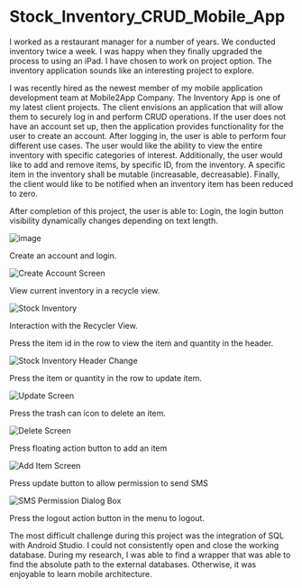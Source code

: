 # Stock_Inventory_CRUD_Mobile_App
I worked as a restaurant manager for a number of years. We conducted inventory twice a week. I was happy when they finally upgraded the process to using an iPad. I have chosen to work on project option. The inventory application sounds like an interesting project to explore.

I was recently hired as the newest member of my mobile application development team at Mobile2App Company. The Inventory App is one of my latest client projects. The client envisions an application that will allow them to securely log in and perform CRUD operations. If the user does not have an account set up, then the application provides functionality for the user to create an account.
After logging in, the user is able to perform four different use cases. The user would like the ability to view the entire inventory with specific categories of interest. Additionally, the user would like to add and remove items, by specific ID, from the inventory. A specific item in the inventory shall be mutable (increasable, decreasable). Finally, the client would like to be notified when an inventory item has been reduced to zero.

After completion of this project, the user is able to:
Login, the login button visibility dynamically changes depending on text length.

![image](https://github.com/mwesley8/Stock_Inventory_CRUD_Mobile_App/assets/105822088/efb97448-c95a-4a85-97d2-08fb85e8ac01)

Create an account and login.

![Create Account Screen](https://github.com/mwesley8/Stock_Inventory_CRUD_Mobile_App/assets/105822088/640c7aeb-72d9-4ce8-a23a-168c1c1051c1)

View current inventory in a recycle view.

![Stock Inventory](https://github.com/mwesley8/Stock_Inventory_CRUD_Mobile_App/assets/105822088/7a142679-040a-4977-abfc-2a6dc96b586c)

Interaction with the Recycler View.

Press the item id in the row to view the item and quantity in the header.

![Stock Inventory Header Change](https://github.com/mwesley8/Stock_Inventory_CRUD_Mobile_App/assets/105822088/79317601-905f-4705-8c0b-823a673e2ddb)

Press the item or quantity in the row to update item.

![Update Screen](https://github.com/mwesley8/Stock_Inventory_CRUD_Mobile_App/assets/105822088/21a0457f-ea11-4296-841e-416c1ca88d4a)

Press the trash can icon to delete an item.

![Delete Screen](https://github.com/mwesley8/Stock_Inventory_CRUD_Mobile_App/assets/105822088/f288ce81-d6e7-4f45-87ba-b1849023d907)

Press floating action button to add an item

![Add Item Screen](https://github.com/mwesley8/Stock_Inventory_CRUD_Mobile_App/assets/105822088/cf52c7a5-6ded-4ea1-af03-2abd647d73a6)

Press update button to allow permission to send SMS

![SMS Permission Dialog Box](https://github.com/mwesley8/Stock_Inventory_CRUD_Mobile_App/assets/105822088/deb31ad3-61a1-4124-8ba1-3081448598cf)

Press the logout action button in the menu to logout.

The most difficult challenge during this project was the integration of SQL with Android Studio. I could not consistently open and close the working database. During my research, I was able to find a wrapper that was able to find the absolute path to the external databases. Otherwise, it was enjoyable to learn mobile architecture.
